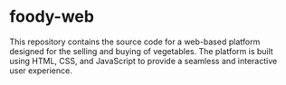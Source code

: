 # foody-web
This repository contains the source code for a web-based platform designed for the selling and buying of vegetables. The platform is built using HTML, CSS, and JavaScript to provide a seamless and interactive user experience.
